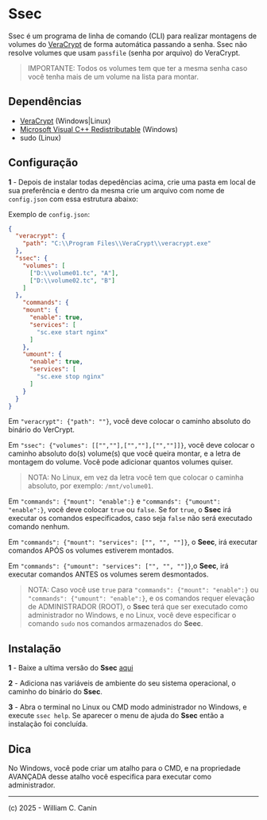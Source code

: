 # Ssec

Ssec é um programa de linha de comando (CLI) para realizar montagens de volumes do [VeraCrypt](https://veracrypt.eu/en/Home.html) de forma automática passando a senha.
Ssec não resolve volumes que usam `passfile` (senha por arquivo) do VeraCrypt.

> IMPORTANTE: Todos os volumes tem que ter a mesma senha caso você tenha mais de um volume na lista para montar.

## Dependências

* [VeraCrypt](https://veracrypt.eu/en/Home.html) (Windows|Linux)
* [Microsoft Visual C++ Redistributable](https://learn.microsoft.com/pt-br/cpp/windows/latest-supported-vc-redist?view=msvc-170#visual-studio-2015-2017-2019-and-2022) (Windows)
* sudo (Linux)

## Configuração

**1** - Depois de instalar todas depedências acima, crie uma pasta em local de sua preferência e dentro da mesma crie um arquivo com nome de `config.json` com essa estrutura abaixo:

Exemplo de `config.json`:

```json
{
  "veracrypt": {
    "path": "C:\\Program Files\\VeraCrypt\\veracrypt.exe"
  },
  "ssec": {
    "volumes": [
      ["D:\\volume01.tc", "A"],
      ["D:\\volume02.tc", "B"]
    ]
  },
    "commands": {
    "mount": {
      "enable": true,
      "services": [
        "sc.exe start nginx"
      ]
    },
    "umount": {
      "enable": true,
      "services": [
        "sc.exe stop nginx"
      ]
    }
  }
}
```

Em `"veracrypt": {"path": ""}`, você deve colocar o caminho absoluto do binário do VerCrypt.

Em `"ssec": {"volumes": [["",""],["",""],["",""]]}`, você deve colocar o caminho absoluto do(s) volume(s) que você queira montar, e a letra de montagem do volume. Você pode adicionar quantos volumes quiser.

> NOTA: No Linux, em vez da letra você tem que colocar o caminha absoluto, por exemplo: `/mnt/volume01`.

Em `"commands": {"mount": "enable":}` e `"commands": {"umount": "enable":}`, você deve colocar `true` ou `false`. Se for `true`, o **Ssec** irá executar os comandos especificados, caso seja `false` não será executado comando nenhum.

Em `"commands": {"mount": "services": ["", "", ""]}`, o **Seec**, irá executar comandos APÓS os volumes estiverem montados.

Em `"commands": {"umount": "services": ["", "", ""]}`,o **Seec**, irá executar comandos ANTES os volumes serem desmontados.

> NOTA: Caso você use `true` para `"commands": {"mount": "enable":}` ou `"commands": {"umount": "enable":}`, e os comandos requer elevação de ADMINISTRADOR (ROOT), o **Ssec** terá que ser executado como administrador no Windows, e no Linux, você deve especificar o comando `sudo` nos comandos armazenados do **Seec**.

## Instalação

**1** - Baixe a ultima versão do **Ssec** [aqui]()

**2** - Adiciona nas variáveis de ambiente do seu sistema operacional, o caminho do binário do **Ssec**.

**3** - Abra o terminal no Linux ou CMD modo administrador no Windows, e execute `ssec help`. Se aparecer o menu de ajuda do **Ssec** então a instalação foi concluída.

## Dica

No Windows, você pode criar um atalho para o CMD, e na propriedade AVANÇADA desse atalho você especifica para executar como administrador.


---
(c) 2025 - William C. Canin